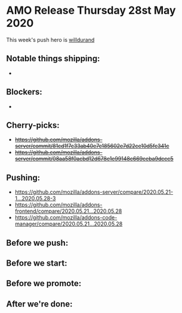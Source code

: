 # AMO Release Thursday 28st May 2020

This week's push hero is [willdurand](https://github.com/willdurand)

## Notable things shipping:

-

## Blockers:

-

## Cherry-picks:

- ~~https://github.com/mozilla/addons-server/commit/81cd1f7c33ab40e7e185602e7d22ce10d5fc341c~~
- ~~https://github.com/mozilla/addons-server/commit/08aa58f0acbd12d678e1e99148c669ceba9dccc5~~

## Pushing:

- https://github.com/mozilla/addons-server/compare/2020.05.21-1...2020.05.28-3
- https://github.com/mozilla/addons-frontend/compare/2020.05.21...2020.05.28
- https://github.com/mozilla/addons-code-manager/compare/2020.05.21...2020.05.28

## Before we push:

## Before we start:

## Before we promote:

## After we're done:

